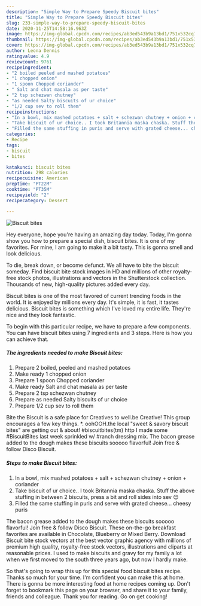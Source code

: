 ```yaml
---
description: "Simple Way to Prepare Speedy Biscuit bites"
title: "Simple Way to Prepare Speedy Biscuit bites"
slug: 233-simple-way-to-prepare-speedy-biscuit-bites
date: 2020-11-25T14:58:16.963Z
image: https://img-global.cpcdn.com/recipes/ab3ed543b9a13bd1/751x532cq70/biscuit-bites-recipe-main-photo.jpg
thumbnail: https://img-global.cpcdn.com/recipes/ab3ed543b9a13bd1/751x532cq70/biscuit-bites-recipe-main-photo.jpg
cover: https://img-global.cpcdn.com/recipes/ab3ed543b9a13bd1/751x532cq70/biscuit-bites-recipe-main-photo.jpg
author: Leona Dennis
ratingvalue: 4.9
reviewcount: 9761
recipeingredient:
- "2 boiled peeled and mashed potatoes"
- "1 chopped onion"
- "1 spoon Chopped coriander"
- " Salt and chat masala as per taste"
- "2 tsp schezwan chutney"
- "as needed Salty biscuits of ur choice"
- "1/2 cup sev to roll them"
recipeinstructions:
- "In a bowl, mix mashed potatoes + salt + schezwan chutney + onion + coriander"
- "Take biscuit of ur choice.. I took Britannia maska chaska. Stuff the above stuffing in between 2 biscuits, press a bit and roll sides into sev 😊"
- "Filled the same stuffing in puris and serve with grated cheese... cheesy puris"
categories:
- Recipe
tags:
- biscuit
- bites

katakunci: biscuit bites 
nutrition: 298 calories
recipecuisine: American
preptime: "PT22M"
cooktime: "PT35M"
recipeyield: "2"
recipecategory: Dessert

---
```



![Biscuit bites](https://img-global.cpcdn.com/recipes/ab3ed543b9a13bd1/751x532cq70/biscuit-bites-recipe-main-photo.jpg)

Hey everyone, hope you're having an amazing day today. Today, I'm gonna show you how to prepare a special dish, biscuit bites. It is one of my favorites. For mine, I am going to make it a bit tasty. This is gonna smell and look delicious.

To die, break down, or become defunct. We all have to bite the biscuit someday. Find biscuit bite stock images in HD and millions of other royalty-free stock photos, illustrations and vectors in the Shutterstock collection. Thousands of new, high-quality pictures added every day.

Biscuit bites is one of the most favored of current trending foods in the world. It is enjoyed by millions every day. It's simple, it is fast, it tastes delicious. Biscuit bites is something which I've loved my entire life. They're nice and they look fantastic.


To begin with this particular recipe, we have to prepare a few components. You can have biscuit bites using 7 ingredients and 3 steps. Here is how you can achieve that.

<!--inarticleads1-->

##### The ingredients needed to make Biscuit bites:

1. Prepare 2 boiled, peeled and mashed potatoes
1. Make ready 1 chopped onion
1. Prepare 1 spoon Chopped coriander
1. Make ready  Salt and chat masala as per taste
1. Prepare 2 tsp schezwan chutney
1. Prepare as needed Salty biscuits of ur choice
1. Prepare 1/2 cup sev to roll them


Bite the Biscuit is a safe place for Creatives to well.be Creative! This group encourages a few key things. *. oohOOH.the local &#34;sweet &amp; savory biscuit bites&#34; are getting out &amp; about! #biscuitbites(tm) http I made some #BiscuitBites last week sprinkled w/ #ranch dressing mix. The bacon grease added to the dough makes these biscuits sooooo flavorful! Join free &amp; follow Disco Biscuit. 

<!--inarticleads2-->

##### Steps to make Biscuit bites:

1. In a bowl, mix mashed potatoes + salt + schezwan chutney + onion + coriander
1. Take biscuit of ur choice.. I took Britannia maska chaska. Stuff the above stuffing in between 2 biscuits, press a bit and roll sides into sev 😊
1. Filled the same stuffing in puris and serve with grated cheese... cheesy puris


The bacon grease added to the dough makes these biscuits sooooo flavorful! Join free &amp; follow Disco Biscuit. These on-the-go breakfast favorites are available in Chocolate, Blueberry or Mixed Berry. Download Biscuit bite stock vectors at the best vector graphic agency with millions of premium high quality, royalty-free stock vectors, illustrations and cliparts at reasonable prices. I used to make biscuits and gravy for my family a lot when we first moved to the south three years ago, but now I hardly make. 

So that's going to wrap this up for this special food biscuit bites recipe. Thanks so much for your time. I'm confident you can make this at home. There is gonna be more interesting food at home recipes coming up. Don't forget to bookmark this page on your browser, and share it to your family, friends and colleague. Thank you for reading. Go on get cooking!
